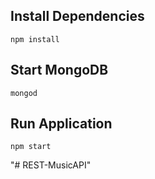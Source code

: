 ## Install Dependencies

```shell
npm install
```

## Start MongoDB

```shell
mongod
```

## Run Application

```shell
npm start
```
"# REST-MusicAPI" 
